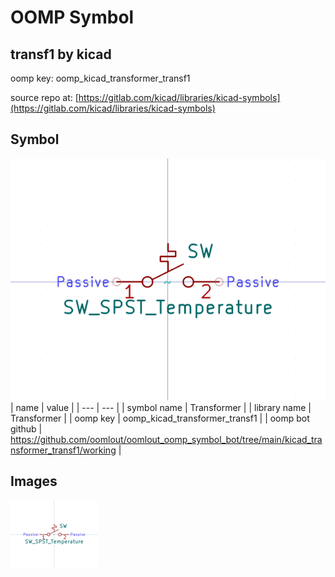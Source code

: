 # OOMP Symbol  
## transf1  by kicad  
  
oomp key: oomp_kicad_transformer_transf1  
  
source repo at: [https://gitlab.com/kicad/libraries/kicad-symbols](https://gitlab.com/kicad/libraries/kicad-symbols)  
## Symbol  
  
[![working.png](working_600.png)](working.png)  
| name | value | 
| --- | --- | 
| symbol name | Transformer | 
| library name | Transformer | 
| oomp key | oomp_kicad_transformer_transf1 | 
| oomp bot github | https://github.com/oomlout/oomlout_oomp_symbol_bot/tree/main/kicad_transformer_transf1/working | 
## Images  
  
[![working.png](working_140.png)](working.png)  
